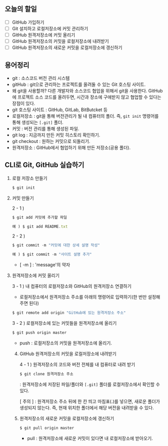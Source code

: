 ## 오늘의 할일

- [ ] GitHub 가입하기    
- [ ] Git 설치하고 로컬저장소에 커밋 관리하기     
- [ ] GitHub 원격저장소에 커밋 올리기   
- [ ] GitHub 원격저장소의 커밋을 로컬저장소에 내려받기  
- [ ] GitHub 원격저장소의 새로운 커밋을 로컬저장소에 갱신하기 

## 용어정리

- git : 소스코드 버전 관리 시스템
- gitHub : git으로 관리하는 프로젝트를 올려둘 수 있는 Git 호스팅 사이트.
- 왜 git을 사용할까?
    다른 개발자와 소스코드 협업을 위해서 git을 사용한다. GitHub에 프로젝트 소스 코드를 올려두면, 시간과 장소에 구애받지 않고 협업할 수 있다는 장점이 있다.
- git 호스팅 사이트 : GitHub, GitLab, BitButcket 등
- 로컬저장소 : git을 통해 버전관리가 될 내 컴퓨터의 폴더. 즉, `git init` 명령어를 통해 생성되는 `[.git]` 폴더.
- 커밋 : 버전 관리를 통해 생성된 파일.
- git log : 지금까지 만든 커밋 히스토리 확인하기.
- git checkout : 원하는 커밋으로 되돌리기.
- 원격저장소 : GitHub에서 협업하기 위해 만든 저장소(공용 폴더).

## CLI로 Git, GitHub 실습하기

   1. 로컬 저장소 만들기

      ```js
      $ git init
      ```

2. 커밋 만들기

   2 - 1 )

   ```js
   $ git add 커밋에 추가할 파일
   
   예 ) $ git add README.txt
   ```

   2 - 2 )

   ```js
   $ git commit -m "커밋에 대한 상세 설명 작성"
   
   예 ) $ git commit -m "사이트 설명 추가"
   ```

   * [ -m  ] : 'message'의 약자

     

3. 원격저장소에 커밋 올리기

   3 - 1 ) 내 컴퓨터의 로컬저장소와 GitHub의 원격저장소 연결하기

   * 로컬저장소에서 원격저장소 주소를 아래의 명령어로 입력하기(한 번만 설정해주면 된다)

   ```js
   $ git remote add origin "GitHub에 있는 원격저장소 주소"
   ```

   3 - 2 ) 로컬저장소에 있는 커밋들을 원격저장소에 올리기

   ```js
   $ git push origin master
   ```

   - push : 로컬저장소의 커밋을 원격저장소에 올리기.

     

   4. GitHub 원격저장소의 커밋을 로컬저장소에 내려받기

      4 - 1 ) 원격저장소의 코드와 버전 전체를 내 컴퓨터로 내려 받기

      ```js
      $ git clone 원격저장소 주소
      ```

      : 원격저장소에 저장된 파일/폴더와 `[.git]` 폴더를 로컬저장소에서 확인할 수 있다.

      [ 주의 ] : 원격저장소 주소 뒤에 한 칸 띄고 마침표(.)를 넣으면, 새로운 폴더가 생성되지 않는다. 즉, 현재 위치한 폴더에서 해당 버전을 내려받을 수 있다.

      

   5. 원격저장소의 새로운 커밋을 로컬저장소에 갱신하기

      ```js
      $ git pull origin master
      ```

      - pull : 원격저장소에 새로운 커밋이 있다면 내 로컬저장소에 받아오기.
